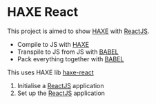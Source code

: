 HAXE React
================
This project is aimed to show [HAXE][2] with [ReactJS][1].
 - Compile to JS with [HAXE][2]
 - Transpile to JS from JS with [BABEL][4]
 - Pack everything together with [BABEL][4]

This uses HAXE lib [haxe-react][3]
 1. Initialise a [ReactJS][1] application
 2. Set up the [ReactJS][1] application







[1]: https://facebook.github.io/react/ 
[2]: http://haxe.org/
[3]: https://github.com/massiveinteractive/haxe-react
[4]: https://babeljs.io/
[5]: https://webpack.github.io/
